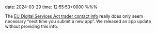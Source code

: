 date: 2024-03-29
time: 12:55:53+0000
%%%

The [EU Digital Services Act trader contact info](https://developer.apple.com/help/app-store-connect/manage-compliance-information/manage-european-union-digital-services-act-trader-requirements/) really does only seem necessary “next time you submit a new app”. We released an app update without providing this info.
